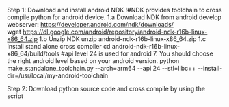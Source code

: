 Step 1: Download and install android NDK           !#NDK provides toolchain to cross compile python for android device. 
  1.a Download NDK from android develop webserver: 
      https://developer.android.com/ndk/downloads/    
      wget  https://dl.google.com/android/repository/android-ndk-r16b-linux-x86_64.zip
  1.b Unzip NDK 
      unzip android-ndk-r16b-linux-x86_64.zip 
  1.c Install stand alone cross compiler 
      cd android-ndk-r16b-linux-x86_64/build/tools
  #api level 24 is used for android 7. You should choose the right android level based on your android version.
      python make_standalone_toolchain.py --arch=arm64 --api 24 --stl=libc++ --install-dir=/usr/local/my-android-toolchain
      
 Step 2: Download python source code and cross compile by using the script 
  
      
    
